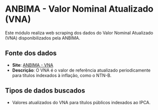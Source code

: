 # ANBIMA - Valor Nominal Atualizado (VNA)

Este módulo realiza web scraping dos dados do Valor Nominal Atualizado (VNA) disponibilizados pela ANBIMA.

## Fonte dos dados

- **Site**: [ANBIMA - VNA](https://www.anbima.com.br/pt_br/informar/valor-nominal-atualizado.htm)
- **Descrição**: O VNA é o valor de referência atualizado periodicamente para títulos indexados à inflação, como o NTN-B.

## Tipos de dados buscados

- Valores atualizados do VNA para títulos públicos indexados ao IPCA.
